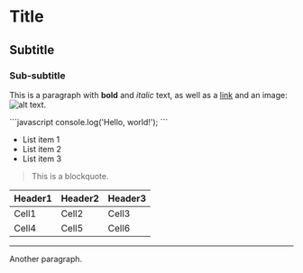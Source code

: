 # Title
## Subtitle
### Sub-subtitle
This is a paragraph with **bold** and *italic* text, as well as a [link](http://example.com) and an image: ![alt text](https://i2.hdslb.com/bfs/face/3611dc2a0e59a13cb371d82acf2f97c2acc247cf.jpg@120w_120h_1c.avif).

\`\`\`javascript
console.log('Hello, world!');
\`\`\`

- List item 1
- List item 2
- List item 3

> This is a blockquote.

| Header1 | Header2 | Header3 |
|---------|---------|---------|
| Cell1   | Cell2   | Cell3   |
| Cell4   | Cell5   | Cell6   |

---

Another paragraph.